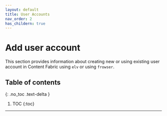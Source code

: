 ```yaml
---
layout: default
title: User Accounts
nav_order: 2
has_childern: true
---
```


# Add user account

This section provides information about creating new or using existing user account in Content Fabric using `elv` or using `frowser`.

## Table of contents
{: .no_toc .text-delta }

1. TOC
{:toc}

---

